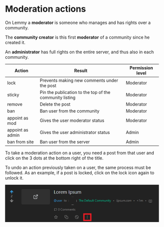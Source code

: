 # Moderation actions

On Lemmy a **moderator** is someone who manages and has rights over a community.

The **community creator** is this first **moderator** of a community since he created it.

An **administrator** has full rights on the entire server, and thus also in each community.

| Action | Result | Permission level |
| --- | --- | --- |
| lock | Prevents making new comments under the post | Moderator |
| sticky | Pin the publication to the top of the community listing | Moderator |
| remove | Delete the post | Moderator |
| ban | Ban user from the community | Moderator |
| appoint as mod | Gives the user moderator status | Moderator |
| appoint as admin | Gives the user administrator status | Admin |
| ban from site | Ban user from the server | Admin |

To take a moderation action on a user, you need a post from that user and click on the 3 dots at the bottom right of the title.

To undo an action previously taken on a user, the same process must be followed. As an example, if a post is locked, click on the lock icon again to unlock it.

![more_button.png](more_button.png)
